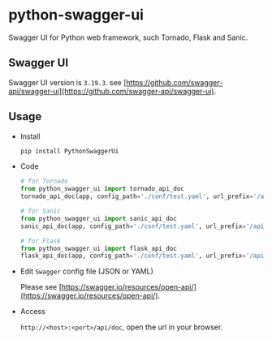 # python-swagger-ui
Swagger UI for Python web framework, such Tornado, Flask and Sanic.

## Swagger UI

  Swagger UI version is `3.19.3`. see [https://github.com/swagger-api/swagger-ui](https://github.com/swagger-api/swagger-ui).

## Usage

- Install

  ```bash
  pip install PythonSwaggerUi
  ```

- Code

  ```python
  # for Tornado
  from python_swagger_ui import tornado_api_doc
  tornado_api_doc(app, config_path='./conf/test.yaml', url_prefix='/api/doc', title='API doc')

  # for Sanic
  from python_swagger_ui import sanic_api_doc
  sanic_api_doc(app, config_path='./conf/test.yaml', url_prefix='/api/doc', title='API doc')

  # for Flask
  from python_swagger_ui import flask_api_doc
  flask_api_doc(app, config_path='./conf/test.yaml', url_prefix='/api/doc', title='API doc')
  ```

- Edit `Swagger` config file (JSON or YAML)
  
  Please see [https://swagger.io/resources/open-api/](https://swagger.io/resources/open-api/).

- Access

  `http://<host>:<port>/api/doc`, open the url in your browser.
